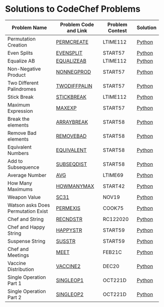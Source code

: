 <h1>Solutions to CodeChef Problems</h1>



| Problem Name | Problem Code and Link | Problem Contest | Solution |
|--------------|-----------------------|-----------------|----------|
| Permutation Creation | <a href= https://www.codechef.com/submit/PERMCREATE> PERMCREATE </a> | LTIME112 | <a href= https://github.com/Sumedha2/Competitive-Coding/blob/main/CodeChef/PERMCREATE.py> Python </a>|
| Even Splits | <a href=https://www.codechef.com/submit/EVENSPLIT> EVENSPLIT </a> | START57 | <a href=https://github.com/Sumedha2/Competitive-Coding/blob/main/CodeChef/EVENSPLIT.py > Python </a> |
| Equalize AB | <a href= https://www.codechef.com/submit/EQUALIZEAB> EQUALIZEAB </a> | LTIME112 | <a href= https://github.com/Sumedha2/Competitive-Coding/blob/main/CodeChef/EQUALIZEAB.py> Python </a> |
| Non-Negative Product | <a href= https://www.codechef.com/submit/NONNEGPROD> NONNEGPROD </a> | START57 | <a href= https://github.com/Sumedha2/Competitive-Coding/blob/main/CodeChef/NONNEGPROD.py> Python </a>
| Two Different Palindromes | <a href= https://www.codechef.com/submit/TWODIFFPALIN> TWODIFFPALIN </a> | START57 | <a href= https://github.com/Sumedha2/Competitive-Coding/blob/main/CodeChef/TWODIFFPALIN.py> Python </a>|
| Stick Break | <a href=https://www.codechef.com/submit/STICKBREAK> STICKBREAK </a> | LTIME112 | <a href = https://github.com/Sumedha2/Competitive-Coding/blob/main/CodeChef/STICKBREAK.py> Python </a>
| Maximum Expression | <a href=https://www.codechef.com/submit/MAXEXP> MAXEXP </a> | START57 | <a href= https://github.com/Sumedha2/Competitive-Coding/blob/main/CodeChef/MAXEXP.py> Python </a> |
| Break the elements | <a href=https://www.codechef.com/submit/ARRAYBREAK> ARRAYBREAK </a> | START58 | <a href=https://github.com/Sumedha2/Competitive-Coding/blob/main/CodeChef/ARRAYBREAK.py> Python </a> |
| Remove Bad elements | <a href=https://www.codechef.com/submit/REMOVEBAD> REMOVEBAD </a> | START58 | <a href=https://github.com/Sumedha2/Competitive-Coding/blob/main/CodeChef/REMOVEBAD.py> Python <a/>
| Equivalent Numbers | <a href=https://www.codechef.com/submit/EQUIVALENT> EQUIVALENT </a> | START58 | <a href=https://github.com/Sumedha2/Competitive-Coding/blob/main/CodeChef/EQUIVALENT.py> Python <a/>|
| Add to Subsequence | <a href=https://www.codechef.com/submit/SUBSEQDIST> SUBSEQDIST </a> | START58 | <a href=https://github.com/Sumedha2/Competitive-Coding/blob/main/CodeChef/SUBSEQDIST.py> Python <a/>|
| Average Number | <a href=https://www.codechef.com/submit/AVG> AVG </a> | LTIME69 | <a href=https://github.com/Sumedha2/Competitive-Coding/blob/main/CodeChef/AVG.py> Python <a/>| 
|How Many Maximums | <a href=https://www.codechef.com/submit/HOWMANYMAX> HOWMANYMAX </a>| START42 | <a href=https://github.com/Sumedha2/Competitive-Coding/blob/main/CodeChef/HOWMANYMAX.py> Python <a/>|
| Weapon Value | <a href=https://www.codechef.com/submit/SC31> SC31 </a> | NOV19 | <a href=https://github.com/Sumedha2/Competitive-Coding/blob/main/CodeChef/SC31.py> Python <a/>|
| Watson asks Does Permutation Exist | <a href=https://www.codechef.com/submit/PERMEXIS> PERMEXIS </a> | COOK75 | <a href=https://github.com/Sumedha2/Competitive-Coding/blob/main/CodeChef/PERMEXIS.py> Python <a/>|
| Chef and String | <a href=https://www.codechef.com/submit/RECNDSTR> RECNDSTR </a> | RC122020 | <a href=https://github.com/Sumedha2/Competitive-Coding/blob/main/CodeChef/RECNDSTR.py> Python <a/>|
| Chef and Happy String | <a href=https://www.codechef.com/submit/HAPPYSTR> HAPPYSTR </a> | START59 | <a href=https://github.com/Sumedha2/Competitive-Coding/blob/main/CodeChef/HAPPYSTR.py> Python <a/>|
| Suspense String | <a href=https://www.codechef.com/submit/SUSSTR> SUSSTR </a> | START59 | <a href=https://github.com/Sumedha2/Competitive-Coding/blob/main/CodeChef/SUSSTR.py> Python <a/>|
| Chef and Meetings | <a href=https://www.codechef.com/FEB21C/problems/MEET> MEET </a> | FEB21C | <a href=https://github.com/Sumedha2/Competitive-Coding/blob/main/CodeChef/MEET.py> Python <a/>|
| Vaccine Distribution | <a href=https://www.codechef.com/submit/VACCINE2> VACCINE2 </a> | DEC20 | <a href=https://github.com/Sumedha2/Competitive-Coding/blob/main/CodeChef/VACCINE2.py> Python <a/>|
| Single Operation Part 1 | <a href=https://www.codechef.com/OCT221D/problems/SINGLEOP1> SINGLEOP1 </a> | OCT221D | <a href=https://github.com/Sumedha2/Competitive-Coding/blob/main/CodeChef/SINGLEOP1.py> Python <a/>|
| Single Operation Part 2 | <a href=https://www.codechef.com/OCT221D/problems/SINGLEOP2> SINGLEOP2 </a> | OCT221D | <a href=https://github.com/Sumedha2/Competitive-Coding/blob/main/CodeChef/SINGLEOP2.py> Python <a/>|